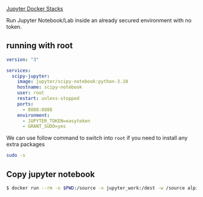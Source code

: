 [Jupyter Docker Stacks](https://jupyter-docker-stacks.readthedocs.io/en/latest/index.html)

Run Jupyter Notebook/Lab inside an already secured environment with no token.


## running with root

```yaml
version: "3"

services:
  scipy-jupyter:
    image: jupyter/scipy-notebook:python-3.10
    hostname: scipy-notebook
    user: root
    restart: unless-stopped
    ports:
      - 8888:8888
    environment:
      - JUPYTER_TOKEN=easytoken
      - GRANT_SUDO=yes
```

We can use follow command to switch into `root` if you need to install any extra packages

```sh
sudo -s
```

## Copy jupyter notebook

```sh
$ docker run --rm -v $PWD:/source -v jupyter_work:/dest -w /source alpine cp -v test.ipynb /dest
```
